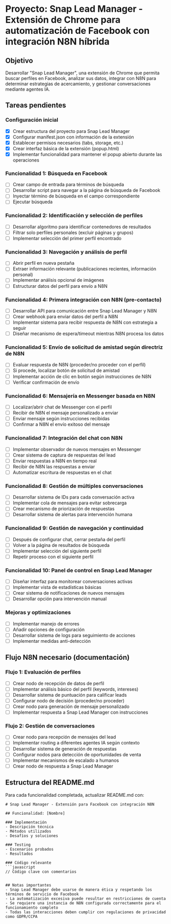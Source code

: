 # Proyecto: Snap Lead Manager - Extensión de Chrome para automatización de Facebook con integración N8N híbrida

## Objetivo
Desarrollar "Snap Lead Manager", una extensión de Chrome que permita buscar perfiles en Facebook, analizar sus datos, integrar con N8N para determinar estrategias de acercamiento, y gestionar conversaciones mediante agentes IA.

## Tareas pendientes

### Configuración inicial
- [x] Crear estructura del proyecto para Snap Lead Manager
- [x] Configurar manifest.json con información de la extensión
- [x] Establecer permisos necesarios (tabs, storage, etc.)
- [x] Crear interfaz básica de la extensión (popup.html)
- [x] Implementar funcionalidad para mantener el popup abierto durante las operaciones

### Funcionalidad 1: Búsqueda en Facebook
- [ ] Crear campo de entrada para términos de búsqueda
- [ ] Desarrollar script para navegar a la página de búsqueda de Facebook
- [ ] Inyectar término de búsqueda en el campo correspondiente
- [ ] Ejecutar búsqueda

### Funcionalidad 2: Identificación y selección de perfiles
- [ ] Desarrollar algoritmo para identificar contenedores de resultados
- [ ] Filtrar solo perfiles personales (excluir páginas y grupos)
- [ ] Implementar selección del primer perfil encontrado

### Funcionalidad 3: Navegación y análisis de perfil
- [ ] Abrir perfil en nueva pestaña
- [ ] Extraer información relevante (publicaciones recientes, información personal)
- [ ] Implementar análisis opcional de imágenes
- [ ] Estructurar datos del perfil para envío a N8N

### Funcionalidad 4: Primera integración con N8N (pre-contacto)
- [ ] Desarrollar API para comunicación entre Snap Lead Manager y N8N
- [ ] Crear webhook para enviar datos del perfil a N8N
- [ ] Implementar sistema para recibir respuesta de N8N con estrategia a seguir
- [ ] Diseñar mecanismo de espera/timeout mientras N8N procesa los datos

### Funcionalidad 5: Envío de solicitud de amistad según directriz de N8N
- [ ] Evaluar respuesta de N8N (proceder/no proceder con el perfil)
- [ ] Si procede, localizar botón de solicitud de amistad
- [ ] Implementar acción de clic en botón según instrucciones de N8N
- [ ] Verificar confirmación de envío

### Funcionalidad 6: Mensajería en Messenger basada en N8N
- [ ] Localizar/abrir chat de Messenger con el perfil
- [ ] Recibir de N8N el mensaje personalizado a enviar
- [ ] Enviar mensaje según instrucciones recibidas
- [ ] Confirmar a N8N el envío exitoso del mensaje

### Funcionalidad 7: Integración del chat con N8N
- [ ] Implementar observador de nuevos mensajes en Messenger
- [ ] Crear sistema de captura de respuestas del lead
- [ ] Enviar respuestas a N8N en tiempo real
- [ ] Recibir de N8N las respuestas a enviar
- [ ] Automatizar escritura de respuestas en el chat

### Funcionalidad 8: Gestión de múltiples conversaciones
- [ ] Desarrollar sistema de IDs para cada conversación activa
- [ ] Implementar cola de mensajes para evitar sobrecarga
- [ ] Crear mecanismo de priorización de respuestas
- [ ] Desarrollar sistema de alertas para intervención humana

### Funcionalidad 9: Gestión de navegación y continuidad
- [ ] Después de configurar chat, cerrar pestaña del perfil
- [ ] Volver a la página de resultados de búsqueda
- [ ] Implementar selección del siguiente perfil
- [ ] Repetir proceso con el siguiente perfil

### Funcionalidad 10: Panel de control en Snap Lead Manager
- [ ] Diseñar interfaz para monitorear conversaciones activas
- [ ] Implementar vista de estadísticas básicas
- [ ] Crear sistema de notificaciones de nuevos mensajes
- [ ] Desarrollar opción para intervención manual

### Mejoras y optimizaciones
- [ ] Implementar manejo de errores
- [ ] Añadir opciones de configuración 
- [ ] Desarrollar sistema de logs para seguimiento de acciones
- [ ] Implementar medidas anti-detección

## Flujo N8N necesario (documentación)

### Flujo 1: Evaluación de perfiles
- [ ] Crear nodo de recepción de datos de perfil
- [ ] Implementar análisis básico del perfil (keywords, intereses)
- [ ] Desarrollar sistema de puntuación para calificar leads
- [ ] Configurar nodo de decisión (proceder/no proceder)
- [ ] Crear nodo para generación de mensaje personalizado
- [ ] Implementar respuesta a Snap Lead Manager con instrucciones

### Flujo 2: Gestión de conversaciones
- [ ] Crear nodo para recepción de mensajes del lead
- [ ] Implementar routing a diferentes agentes IA según contexto
- [ ] Desarrollar sistema de generación de respuestas
- [ ] Configurar nodos para detección de oportunidades de venta
- [ ] Implementar mecanismos de escalado a humanos
- [ ] Crear nodo de respuesta a Snap Lead Manager

## Estructura del README.md

Para cada funcionalidad completada, actualizar README.md con:

```
# Snap Lead Manager - Extensión para Facebook con integración N8N

## Funcionalidad: [Nombre]

### Implementación
- Descripción técnica
- Métodos utilizados
- Desafíos y soluciones

### Testing
- Escenarios probados
- Resultados

### Código relevante
```javascript
// Código clave con comentarios
```
```

## Notas importantes
- Snap Lead Manager debe usarse de manera ética y respetando los términos de servicio de Facebook
- La automatización excesiva puede resultar en restricciones de cuenta
- Se requiere una instancia de N8N configurada correctamente para el funcionamiento completo
- Todas las interacciones deben cumplir con regulaciones de privacidad como GDPR/CCPA